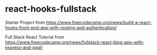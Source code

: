 # react-hooks-fullstack
Starter Project from https://www.freecodecamp.org/news/build-a-react-hooks-front-end-app-with-routing-and-authentication/

Full Stack React Tutorial from https://www.freecodecamp.org/news/fullstack-react-blog-app-with-express-and-psql/

